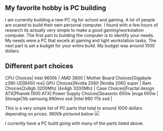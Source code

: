 ﻿## My favorite hobby is PC building

I am currently building a new PC rig for school and gaming. A lot of people are scared to build their own personal computer. I found with a few hours of research its actually very simple to make a good gaming/workstation computer. The first part to building the computer is to identify your needs. My needs were a PC that excels at gaming and light workstation tasks. The next part is set a budget for your entire build. My budget was around 1000 dollars. 
## **Different part choices**

CPU Choices| Intel 9600k | AMD 3600 |
Mother Board Choices|Gigabyte z390 UD|B450 msi|
GPU Choices|Nvidia 2060 |Nvidia 2060 super  |
Ram Choices|2x8gb 3200Mhz  |4x4gb 3200Mhz  |
Case Choices|Fractal design ATX|Phanek f500 ATX|
Power Supply Choices|Seasonic 650w  |evga 650w  |
Storage|1tb samsung 860evo ssd |Intel 660 1Tb ssd |

This is a very simple list of PC parts that total to around 1000 dollars depending on prices.
*9600k pictured below*
![](https://i5.walmartimages.com/asr/82cb072c-ba60-4d6c-ba5a-f0fae68d153d_1.4babd882c68eb2135efd0100e20f5add.jpeg?odnWidth=450&odnHeight=450&odnBg=ffffff)

I currently have a PC build going with many of the parts listed above.
